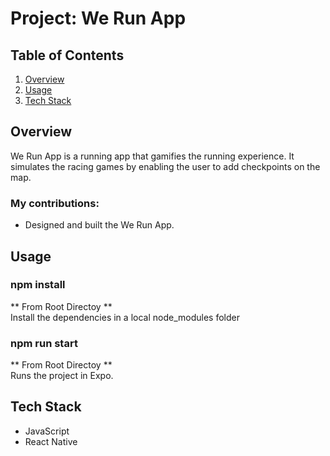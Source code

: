 # Project: We Run App

## Table of Contents

1. [Overview](#Overview)
1. [Usage](#Usage)
1. [Tech Stack](#Tech-Stack)

## Overview

We Run App is a running app that gamifies the running experience. It simulates the racing games by enabling the user to add checkpoints on the map.

### My contributions:

- Designed and built the We Run App.

## Usage

### npm install

** From Root Directoy **<br />
Install the dependencies in a local node_modules folder

### npm run start

** From Root Directoy **<br />
Runs the project in Expo.

## Tech Stack

- JavaScript
- React Native
